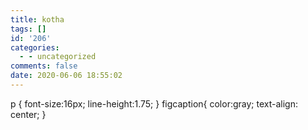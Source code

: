```yaml
---
title: kotha
tags: []
id: '206'
categories:
  - - uncategorized
comments: false
date: 2020-06-06 18:55:02
---
```


p { font-size:16px; line-height:1.75; } figcaption{ color:gray; text-align: center; }